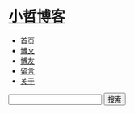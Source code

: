<!-- header -->
<div id="header">
      <a href="/" target="_self"><h1 id="name">小哲博客</h1></a>
      <ul id="nav" class="nav">
          <a href="/" target="_self"><li>首页</li></a>
          <a href="/page.html" target="_self"><li>博文</li></a>
          <a href="/production.html" target="_self"><li>博友</li></a>
          <a href="/message.html" target="_self"><li>留言</li></a>
          <a href="/about.html" target="_self"><li>关于</li></a>
      </ul>
      <div id="search">
       <script type="text/javascript">
			function searchSubmit(){
				var s_keyword = document.getElementById("search_name").value; 
				if(s_keyword == '' || s_keyword == '搜索'){
				    alert("请输入您想搜索的关键词");
				    return false;
			    }
			}
			</script>
      <form method="get" action="http://www.google.com/search" name="c_search">
      <input type="text" id="search_text" name="q" />
	  <input type="hidden" name="oe" value="GB2312"/>
	  <input type="hidden" name="hl" value="zh-CN"/>
	  <input type="hidden" name="as_sitesearch" value="youngpine.github.io">
	  <input type="submit" id="search_button" name="search_button" value="搜索" />
      </form>
      </div>
    </div>
<!-- /header -->
